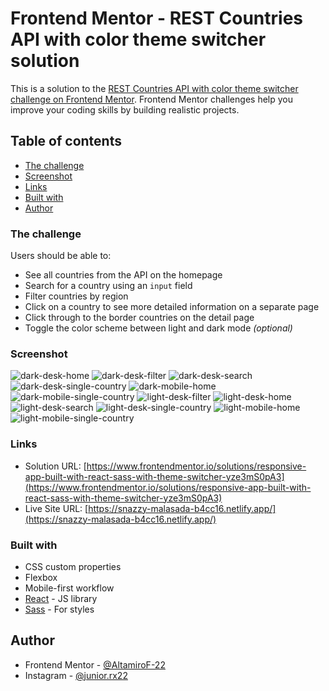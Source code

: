 # Frontend Mentor - REST Countries API with color theme switcher solution

This is a solution to the [REST Countries API with color theme switcher challenge on Frontend Mentor](https://www.frontendmentor.io/challenges/rest-countries-api-with-color-theme-switcher-5cacc469fec04111f7b848ca). Frontend Mentor challenges help you improve your coding skills by building realistic projects.

## Table of contents

- [The challenge](#the-challenge)
- [Screenshot](#screenshot)
- [Links](#links)
- [Built with](#built-with)
- [Author](#author)

### The challenge

Users should be able to:

- See all countries from the API on the homepage
- Search for a country using an `input` field
- Filter countries by region
- Click on a country to see more detailed information on a separate page
- Click through to the border countries on the detail page
- Toggle the color scheme between light and dark mode _(optional)_

### Screenshot

![dark-desk-home](./screenshot/dark-desk-home.png)
![dark-desk-filter](./screenshot/dark-desk-filter.png)
![dark-desk-search](./screenshot/dark-desk-search.png)
![dark-desk-single-country](./screenshot/dark-desk-single-country.png)
![dark-mobile-home](./screenshot/dark-mobile-home.png)
![dark-mobile-single-country](./screenshot/dark-mobile-single-country.png)
![light-desk-filter](./screenshot/light-desk-filter.png)
![light-desk-home](./screenshot/light-desk-home.png)
![light-desk-search](./screenshot/light-desk-search.png)
![light-desk-single-country](./screenshot/light-desk-single-country.png)
![light-mobile-home](./screenshot/light-mobile-home.png)
![light-mobile-single-country](./screenshot/light-mobile-single-country.png)

### Links

- Solution URL: [https://www.frontendmentor.io/solutions/responsive-app-built-with-react-sass-with-theme-switcher-yze3mS0pA3](https://www.frontendmentor.io/solutions/responsive-app-built-with-react-sass-with-theme-switcher-yze3mS0pA3) 
- Live Site URL: [https://snazzy-malasada-b4cc16.netlify.app/](https://snazzy-malasada-b4cc16.netlify.app/)

### Built with

- CSS custom properties
- Flexbox
- Mobile-first workflow
- [React](https://reactjs.org/) - JS library
- [Sass](https://sass-lang.com/) - For styles


## Author

- Frontend Mentor - [@AltamiroF-22](https://www.frontendmentor.io/profile/AltamiroF-22)
- Instagram - [@junior.rx22](https://www.instagram.com/junior.rx22/)

